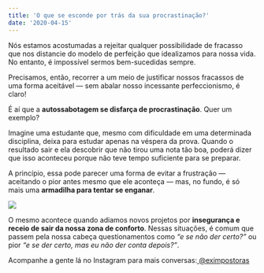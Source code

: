 ```yaml
---
title: 'O que se esconde por trás da sua procrastinação?'
date: '2020-04-15'
---
```

Nós estamos acostumadas a rejeitar qualquer possibilidade de fracasso que nos distancie do modelo de perfeição que idealizamos para nossa vida. No entanto, é impossível sermos bem-sucedidas sempre.

Precisamos, então, recorrer a um meio de justificar nossos fracassos de uma forma aceitável — sem abalar nosso incessante perfeccionismo, é claro!

É aí que a **autossabotagem se disfarça de procrastinação**. Quer um exemplo?

Imagine uma estudante que, mesmo com dificuldade em uma determinada disciplina, deixa para estudar apenas na véspera da prova. Quando o resultado sair e ela descobrir que não tirou uma nota tão boa, poderá dizer que isso aconteceu porque não teve tempo suficiente para se preparar.

A princípio, essa pode parecer uma forma de evitar a frustração — aceitando o pior antes mesmo que ele aconteça — mas, no fundo, é só mais uma **armadilha para tentar se enganar**.

<Img src="https://miro.medium.com/max/875/1*dl9TJRl2ulnLHpb534X1vg.png">

O mesmo acontece quando adiamos novos projetos por **insegurança e receio de sair da nossa zona de conforto**. Nessas situações, é comum que passem pela nossa cabeça questionamentos como <i>“e se não der certo?”</i> ou pior <i>“e se der certo, mas eu não der conta depois?”</i>.

Acompanhe a gente lá no Instagram para mais conversas:<a href="https://www.instagram.com/eximpostoras/">
  @eximpostoras
</a>
